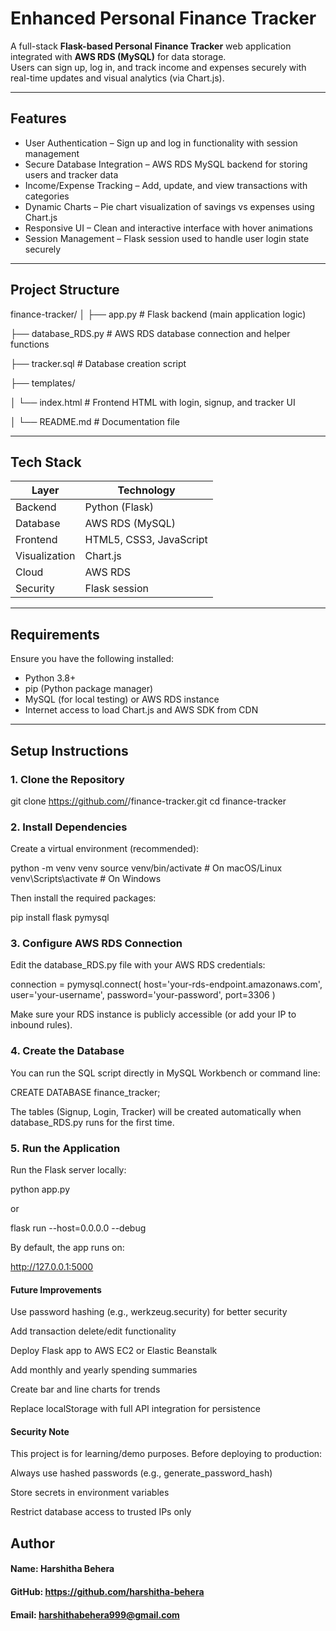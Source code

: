 # Enhanced Personal Finance Tracker

A full-stack **Flask-based Personal Finance Tracker** web application integrated with **AWS RDS (MySQL)** for data storage.  
Users can sign up, log in, and track income and expenses securely with real-time updates and visual analytics (via Chart.js).

---

## Features

- User Authentication – Sign up and log in functionality with session management  
- Secure Database Integration – AWS RDS MySQL backend for storing users and tracker data  
- Income/Expense Tracking – Add, update, and view transactions with categories  
- Dynamic Charts – Pie chart visualization of savings vs expenses using Chart.js  
- Responsive UI – Clean and interactive interface with hover animations  
- Session Management – Flask session used to handle user login state securely

---

## Project Structure

finance-tracker/
│
├── app.py # Flask backend (main application logic)

├── database_RDS.py # AWS RDS database connection and helper functions

├── tracker.sql # Database creation script

├── templates/

│ 
└── index.html # Frontend HTML with login, signup, and tracker UI

│
└── README.md # Documentation file


---

## Tech Stack

| Layer | Technology |
|-------|-------------|
| Backend | Python (Flask) |
| Database | AWS RDS (MySQL) |
| Frontend | HTML5, CSS3, JavaScript |
| Visualization | Chart.js |
| Cloud | AWS RDS |
| Security | Flask session |

---

## Requirements

Ensure you have the following installed:

- Python 3.8+
- pip (Python package manager)
- MySQL (for local testing) or AWS RDS instance
- Internet access to load Chart.js and AWS SDK from CDN

---

## Setup Instructions

### 1. Clone the Repository


git clone https://github.com/<your-username>/finance-tracker.git
cd finance-tracker


### 2. Install Dependencies

Create a virtual environment (recommended):

python -m venv venv
source venv/bin/activate      # On macOS/Linux
venv\Scripts\activate         # On Windows


Then install the required packages:

pip install flask pymysql


### 3. Configure AWS RDS Connection

Edit the database_RDS.py file with your AWS RDS credentials:

connection = pymysql.connect(
    host='your-rds-endpoint.amazonaws.com',
    user='your-username',
    password='your-password',
    port=3306
)


Make sure your RDS instance is publicly accessible (or add your IP to inbound rules).

### 4. Create the Database

You can run the SQL script directly in MySQL Workbench or command line:

CREATE DATABASE finance_tracker;


The tables (Signup, Login, Tracker) will be created automatically when database_RDS.py runs for the first time.

### 5. Run the Application

Run the Flask server locally:

python app.py


or

flask run --host=0.0.0.0 --debug


By default, the app runs on:

http://127.0.0.1:5000


#### Future Improvements

Use password hashing (e.g., werkzeug.security) for better security

Add transaction delete/edit functionality

Deploy Flask app to AWS EC2 or Elastic Beanstalk

Add monthly and yearly spending summaries

Create bar and line charts for trends

Replace localStorage with full API integration for persistence


#### Security Note

This project is for learning/demo purposes.
Before deploying to production:

Always use hashed passwords (e.g., generate_password_hash)

Store secrets in environment variables

Restrict database access to trusted IPs only

## Author

#### Name: Harshitha Behera
#### GitHub: https://github.com/harshitha-behera

#### Email: harshithabehera999@gmail.com
